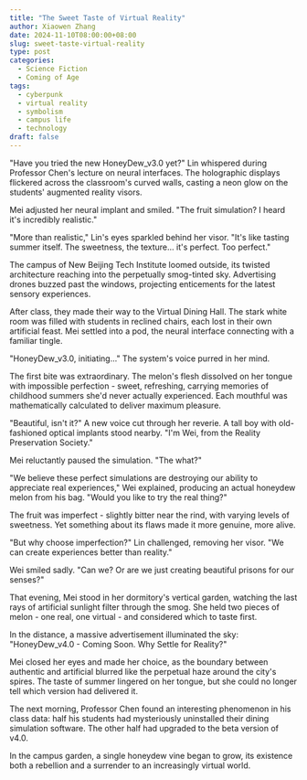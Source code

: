 ```yaml
---
title: "The Sweet Taste of Virtual Reality"
author: Xiaowen Zhang
date: 2024-11-10T08:00:00+08:00
slug: sweet-taste-virtual-reality
type: post
categories:
  - Science Fiction
  - Coming of Age
tags:
  - cyberpunk
  - virtual reality
  - symbolism
  - campus life
  - technology
draft: false
---
```


"Have you tried the new HoneyDew_v3.0 yet?" Lin whispered during Professor Chen's lecture on neural interfaces. The holographic displays flickered across the classroom's curved walls, casting a neon glow on the students' augmented reality visors.

Mei adjusted her neural implant and smiled. "The fruit simulation? I heard it's incredibly realistic."

"More than realistic," Lin's eyes sparkled behind her visor. "It's like tasting summer itself. The sweetness, the texture... it's perfect. Too perfect."

The campus of New Beijing Tech Institute loomed outside, its twisted architecture reaching into the perpetually smog-tinted sky. Advertising drones buzzed past the windows, projecting enticements for the latest sensory experiences.

After class, they made their way to the Virtual Dining Hall. The stark white room was filled with students in reclined chairs, each lost in their own artificial feast. Mei settled into a pod, the neural interface connecting with a familiar tingle.

"HoneyDew_v3.0, initiating..." The system's voice purred in her mind.

The first bite was extraordinary. The melon's flesh dissolved on her tongue with impossible perfection - sweet, refreshing, carrying memories of childhood summers she'd never actually experienced. Each mouthful was mathematically calculated to deliver maximum pleasure.

"Beautiful, isn't it?" A new voice cut through her reverie. A tall boy with old-fashioned optical implants stood nearby. "I'm Wei, from the Reality Preservation Society."

Mei reluctantly paused the simulation. "The what?"

"We believe these perfect simulations are destroying our ability to appreciate real experiences," Wei explained, producing an actual honeydew melon from his bag. "Would you like to try the real thing?"

The fruit was imperfect - slightly bitter near the rind, with varying levels of sweetness. Yet something about its flaws made it more genuine, more alive.

"But why choose imperfection?" Lin challenged, removing her visor. "We can create experiences better than reality."

Wei smiled sadly. "Can we? Or are we just creating beautiful prisons for our senses?"

That evening, Mei stood in her dormitory's vertical garden, watching the last rays of artificial sunlight filter through the smog. She held two pieces of melon - one real, one virtual - and considered which to taste first.

In the distance, a massive advertisement illuminated the sky: "HoneyDew_v4.0 - Coming Soon. Why Settle for Reality?"

Mei closed her eyes and made her choice, as the boundary between authentic and artificial blurred like the perpetual haze around the city's spires. The taste of summer lingered on her tongue, but she could no longer tell which version had delivered it.

The next morning, Professor Chen found an interesting phenomenon in his class data: half his students had mysteriously uninstalled their dining simulation software. The other half had upgraded to the beta version of v4.0.

In the campus garden, a single honeydew vine began to grow, its existence both a rebellion and a surrender to an increasingly virtual world.